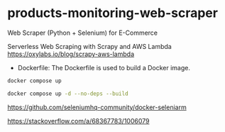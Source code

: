 # products-monitoring-web-scraper
Web Scraper (Python + Selenium) for E-Commerce


Serverless Web Scraping with Scrapy and AWS Lambda
https://oxylabs.io/blog/scrapy-aws-lambda


- Dockerfile: The Dockerfile is used to build a Docker image.


```bash
docker compose up
```

```bash
docker compose up -d --no-deps --build
```


https://github.com/seleniumhq-community/docker-seleniarm


https://stackoverflow.com/a/68367783/1006079
